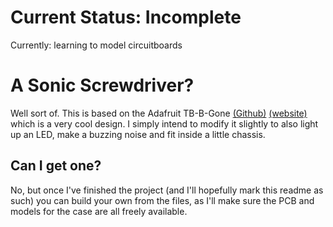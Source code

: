 # **Current Status: Incomplete**  
Currently: learning to model circuitboards

# A Sonic Screwdriver?  
Well sort of. This is based on the Adafruit TB-B-Gone [(Github)](https://github.com/adafruit/TV-B-Gone-kit) [(website)](https://www.adafruit.com/product/73) which is a very cool design. I simply intend to modify it slightly to also light up an LED, make a buzzing noise and fit inside a little chassis.  

## Can I get one?  
No, but once I've finished the project (and I'll hopefully mark this readme as such) you can build your own from the files, as I'll make sure the PCB and models for the case are all freely available. 
